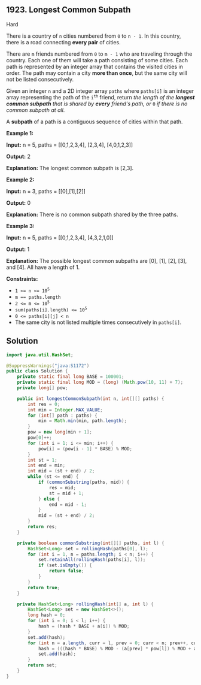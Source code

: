 ## 1923\. Longest Common Subpath

Hard

There is a country of `n` cities numbered from `0` to `n - 1`. In this country, there is a road connecting **every pair** of cities.

There are `m` friends numbered from `0` to `m - 1` who are traveling through the country. Each one of them will take a path consisting of some cities. Each path is represented by an integer array that contains the visited cities in order. The path may contain a city **more than once**, but the same city will not be listed consecutively.

Given an integer `n` and a 2D integer array `paths` where `paths[i]` is an integer array representing the path of the <code>i<sup>th</sup></code> friend, return _the length of the **longest common subpath** that is shared by **every** friend's path, or_ `0` _if there is no common subpath at all_.

A **subpath** of a path is a contiguous sequence of cities within that path.

**Example 1:**

**Input:** n = 5, paths = \[\[0,1,2,3,4], 
                           [2,3,4], 
                           [4,0,1,2,3]]

**Output:** 2

**Explanation:** The longest common subpath is [2,3].

**Example 2:**

**Input:** n = 3, paths = \[\[0],[1],[2]]

**Output:** 0

**Explanation:** There is no common subpath shared by the three paths.

**Example 3:**

**Input:** n = 5, paths = \[\[0,1,2,3,4], 
                           [4,3,2,1,0]]

**Output:** 1

**Explanation:** The possible longest common subpaths are [0], [1], [2], [3], and [4]. All have a length of 1.

**Constraints:**

*   <code>1 <= n <= 10<sup>5</sup></code>
*   `m == paths.length`
*   <code>2 <= m <= 10<sup>5</sup></code>
*   <code>sum(paths[i].length) <= 10<sup>5</sup></code>
*   `0 <= paths[i][j] < n`
*   The same city is not listed multiple times consecutively in `paths[i]`.

## Solution

```java
import java.util.HashSet;

@SuppressWarnings("java:S1172")
public class Solution {
    private static final long BASE = 100001;
    private static final long MOD = (long) (Math.pow(10, 11) + 7);
    private long[] pow;

    public int longestCommonSubpath(int n, int[][] paths) {
        int res = 0;
        int min = Integer.MAX_VALUE;
        for (int[] path : paths) {
            min = Math.min(min, path.length);
        }
        pow = new long[min + 1];
        pow[0]++;
        for (int i = 1; i <= min; i++) {
            pow[i] = (pow[i - 1] * BASE) % MOD;
        }
        int st = 1;
        int end = min;
        int mid = (st + end) / 2;
        while (st <= end) {
            if (commonSubstring(paths, mid)) {
                res = mid;
                st = mid + 1;
            } else {
                end = mid - 1;
            }
            mid = (st + end) / 2;
        }
        return res;
    }

    private boolean commonSubstring(int[][] paths, int l) {
        HashSet<Long> set = rollingHash(paths[0], l);
        for (int i = 1, n = paths.length; i < n; i++) {
            set.retainAll(rollingHash(paths[i], l));
            if (set.isEmpty()) {
                return false;
            }
        }
        return true;
    }

    private HashSet<Long> rollingHash(int[] a, int l) {
        HashSet<Long> set = new HashSet<>();
        long hash = 0;
        for (int i = 0; i < l; i++) {
            hash = (hash * BASE + a[i]) % MOD;
        }
        set.add(hash);
        for (int n = a.length, curr = l, prev = 0; curr < n; prev++, curr++) {
            hash = (((hash * BASE) % MOD - (a[prev] * pow[l]) % MOD + a[curr]) + MOD) % MOD;
            set.add(hash);
        }
        return set;
    }
}
```